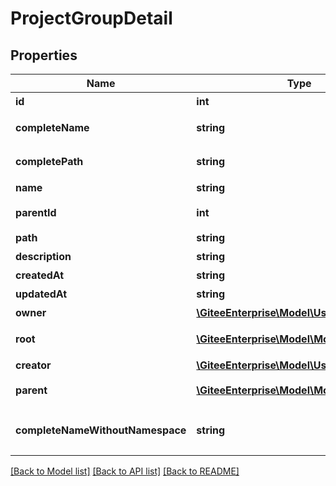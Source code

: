 # ProjectGroupDetail

## Properties
Name | Type | Description | Notes
------------ | ------------- | ------------- | -------------
**id** | **int** | 仓库组 id | [optional] 
**completeName** | **string** | 仓库组完整名称 | [optional] 
**completePath** | **string** | 仓库组完整路径 | [optional] 
**name** | **string** | 仓库组名称 | [optional] 
**parentId** | **int** | 仓库组上级id | [optional] 
**path** | **string** | 仓库组路径 | [optional] 
**description** | **string** | 仓库组简介 | [optional] 
**createdAt** | **string** | 创建时间 | [optional] 
**updatedAt** | **string** | 更新时间 | [optional] 
**owner** | [**\GiteeEnterprise\Model\User**](User.md) | 负责人 | [optional] 
**root** | [**\GiteeEnterprise\Model\ModelNamespace**](ModelNamespace.md) | 归属团队或企业 | [optional] 
**creator** | [**\GiteeEnterprise\Model\UserWithRemark**](UserWithRemark.md) | 创建者 | [optional] 
**parent** | [**\GiteeEnterprise\Model\ModelNamespace**](ModelNamespace.md) | 父级 namespace | [optional] 
**completeNameWithoutNamespace** | **string** | 不包含归属名称的全名称 | [optional] 

[[Back to Model list]](../../README.md#documentation-for-models) [[Back to API list]](../../README.md#documentation-for-api-endpoints) [[Back to README]](../../README.md)


